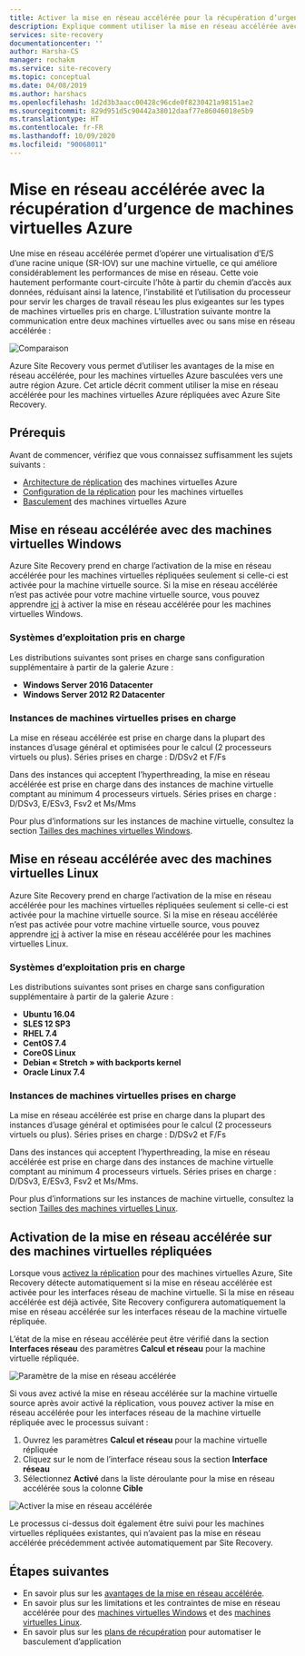 ```yaml
---
title: Activer la mise en réseau accélérée pour la récupération d’urgence de machines virtuelles Azure avec Azure Site Recovery
description: Explique comment utiliser la mise en réseau accélérée avec Azure Site Recovery pour la récupération d’urgence de machines virtuelles Azure
services: site-recovery
documentationcenter: ''
author: Harsha-CS
manager: rochakm
ms.service: site-recovery
ms.topic: conceptual
ms.date: 04/08/2019
ms.author: harshacs
ms.openlocfilehash: 1d2d3b3aacc00428c96cde0f8230421a98151ae2
ms.sourcegitcommit: 829d951d5c90442a38012daaf77e86046018e5b9
ms.translationtype: HT
ms.contentlocale: fr-FR
ms.lasthandoff: 10/09/2020
ms.locfileid: "90068011"
---
```

# <a name="accelerated-networking-with-azure-virtual-machine-disaster-recovery"></a>Mise en réseau accélérée avec la récupération d’urgence de machines virtuelles Azure

Une mise en réseau accélérée permet d’opérer une virtualisation d’E/S d’une racine unique (SR-IOV) sur une machine virtuelle, ce qui améliore considérablement les performances de mise en réseau. Cette voie hautement performante court-circuite l’hôte à partir du chemin d’accès aux données, réduisant ainsi la latence, l’instabilité et l’utilisation du processeur pour servir les charges de travail réseau les plus exigeantes sur les types de machines virtuelles pris en charge. L’illustration suivante montre la communication entre deux machines virtuelles avec ou sans mise en réseau accélérée :

![Comparaison](./media/azure-vm-disaster-recovery-with-accelerated-networking/accelerated-networking-benefit.png)

Azure Site Recovery vous permet d’utiliser les avantages de la mise en réseau accélérée, pour les machines virtuelles Azure basculées vers une autre région Azure. Cet article décrit comment utiliser la mise en réseau accélérée pour les machines virtuelles Azure répliquées avec Azure Site Recovery.

## <a name="prerequisites"></a>Prérequis

Avant de commencer, vérifiez que vous connaissez suffisamment les sujets suivants :
-   [Architecture de réplication](azure-to-azure-architecture.md) des machines virtuelles Azure
-   [Configuration de la réplication](azure-to-azure-tutorial-enable-replication.md) pour les machines virtuelles
-   [Basculement](azure-to-azure-tutorial-failover-failback.md) des machines virtuelles Azure

## <a name="accelerated-networking-with-windows-vms"></a>Mise en réseau accélérée avec des machines virtuelles Windows

Azure Site Recovery prend en charge l’activation de la mise en réseau accélérée pour les machines virtuelles répliquées seulement si celle-ci est activée pour la machine virtuelle source. Si la mise en réseau accélérée n’est pas activée pour votre machine virtuelle source, vous pouvez apprendre [ici](../virtual-network/create-vm-accelerated-networking-powershell.md#enable-accelerated-networking-on-existing-vms) à activer la mise en réseau accélérée pour les machines virtuelles Windows.

### <a name="supported-operating-systems"></a>Systèmes d’exploitation pris en charge
Les distributions suivantes sont prises en charge sans configuration supplémentaire à partir de la galerie Azure :
* **Windows Server 2016 Datacenter**
* **Windows Server 2012 R2 Datacenter**

### <a name="supported-vm-instances"></a>Instances de machines virtuelles prises en charge
La mise en réseau accélérée est prise en charge dans la plupart des instances d’usage général et optimisées pour le calcul (2 processeurs virtuels ou plus).  Séries prises en charge : D/DSv2 et F/Fs

Dans des instances qui acceptent l’hyperthreading, la mise en réseau accélérée est prise en charge dans des instances de machine virtuelle comptant au minimum 4 processeurs virtuels. Séries prises en charge : D/DSv3, E/ESv3, Fsv2 et Ms/Mms

Pour plus d’informations sur les instances de machine virtuelle, consultez la section [Tailles des machines virtuelles Windows](../virtual-machines/sizes.md?toc=%2fazure%2fvirtual-network%2ftoc.json).

## <a name="accelerated-networking-with-linux-vms"></a>Mise en réseau accélérée avec des machines virtuelles Linux

Azure Site Recovery prend en charge l’activation de la mise en réseau accélérée pour les machines virtuelles répliquées seulement si celle-ci est activée pour la machine virtuelle source. Si la mise en réseau accélérée n’est pas activée pour votre machine virtuelle source, vous pouvez apprendre [ici](../virtual-network/create-vm-accelerated-networking-cli.md#enable-accelerated-networking-on-existing-vms) à activer la mise en réseau accélérée pour les machines virtuelles Linux.

### <a name="supported-operating-systems"></a>Systèmes d’exploitation pris en charge
Les distributions suivantes sont prises en charge sans configuration supplémentaire à partir de la galerie Azure :
* **Ubuntu 16.04**
* **SLES 12 SP3**
* **RHEL 7.4**
* **CentOS 7.4**
* **CoreOS Linux**
* **Debian « Stretch » with backports kernel**
* **Oracle Linux 7.4**

### <a name="supported-vm-instances"></a>Instances de machines virtuelles prises en charge
La mise en réseau accélérée est prise en charge dans la plupart des instances d’usage général et optimisées pour le calcul (2 processeurs virtuels ou plus).  Séries prises en charge : D/DSv2 et F/Fs

Dans des instances qui acceptent l’hyperthreading, la mise en réseau accélérée est prise en charge dans des instances de machine virtuelle comptant au minimum 4 processeurs virtuels. Séries prises en charge : D/DSv3, E/ESv3, Fsv2 et Ms/Mms.

Pour plus d’informations sur les instances de machine virtuelle, consultez la section [Tailles des machines virtuelles Linux](../virtual-machines/sizes.md?toc=%2fazure%2fvirtual-network%2ftoc.json).

## <a name="enabling-accelerated-networking-for-replicated-vms"></a>Activation de la mise en réseau accélérée sur des machines virtuelles répliquées

Lorsque vous [activez la réplication](azure-to-azure-tutorial-enable-replication.md) pour des machines virtuelles Azure, Site Recovery détecte automatiquement si la mise en réseau accélérée est activée pour les interfaces réseau de machine virtuelle. Si la mise en réseau accélérée est déjà activée, Site Recovery configurera automatiquement la mise en réseau accélérée sur les interfaces réseau de la machine virtuelle répliquée.

L’état de la mise en réseau accélérée peut être vérifié dans la section **Interfaces réseau** des paramètres **Calcul et réseau** pour la machine virtuelle répliquée.

![Paramètre de la mise en réseau accélérée](./media/azure-vm-disaster-recovery-with-accelerated-networking/compute-network-accelerated-networking.png)

Si vous avez activé la mise en réseau accélérée sur la machine virtuelle source après avoir activé la réplication, vous pouvez activer la mise en réseau accélérée pour les interfaces réseau de la machine virtuelle répliquée avec le processus suivant :
1. Ouvrez les paramètres **Calcul et réseau** pour la machine virtuelle répliquée
2. Cliquez sur le nom de l’interface réseau sous la section **Interface réseau**
3. Sélectionnez **Activé** dans la liste déroulante pour la mise en réseau accélérée sous la colonne **Cible**

![Activer la mise en réseau accélérée](./media/azure-vm-disaster-recovery-with-accelerated-networking/network-interface-accelerated-networking-enabled.png)

Le processus ci-dessus doit également être suivi pour les machines virtuelles répliquées existantes, qui n’avaient pas la mise en réseau accélérée précédemment activée automatiquement par Site Recovery.

## <a name="next-steps"></a>Étapes suivantes
- En savoir plus sur les [avantages de la mise en réseau accélérée](../virtual-network/create-vm-accelerated-networking-powershell.md#benefits).
- En savoir plus sur les limitations et les contraintes de mise en réseau accélérée pour des [machines virtuelles Windows](../virtual-network/create-vm-accelerated-networking-powershell.md#limitations-and-constraints) et des [machines virtuelles Linux](../virtual-network/create-vm-accelerated-networking-cli.md#limitations-and-constraints).
- En savoir plus sur les [plans de récupération](site-recovery-create-recovery-plans.md) pour automatiser le basculement d’application